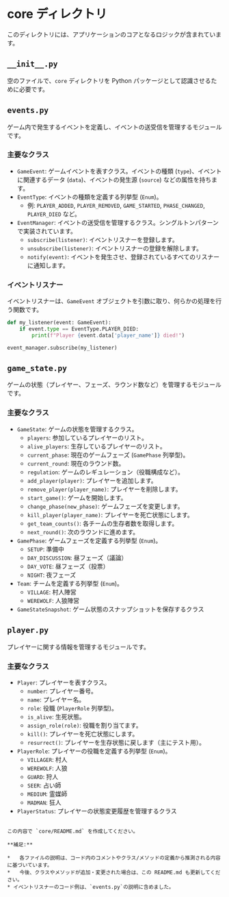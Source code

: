 # core ディレクトリ

このディレクトリには、アプリケーションのコアとなるロジックが含まれています。

## `__init__.py`

空のファイルで、`core` ディレクトリを Python パッケージとして認識させるために必要です。

## `events.py`

ゲーム内で発生するイベントを定義し、イベントの送受信を管理するモジュールです。

### 主要なクラス

*   `GameEvent`: ゲームイベントを表すクラス。イベントの種類 (`type`)、イベントに関連するデータ (`data`)、イベントの発生源 (`source`) などの属性を持ちます。
*   `EventType`: イベントの種類を定義する列挙型 (`Enum`)。
    *   例: `PLAYER_ADDED`, `PLAYER_REMOVED`, `GAME_STARTED`, `PHASE_CHANGED`, `PLAYER_DIED` など。
*   `EventManager`: イベントの送受信を管理するクラス。シングルトンパターンで実装されています。
    *   `subscribe(listener)`: イベントリスナーを登録します。
    *   `unsubscribe(listener)`: イベントリスナーの登録を解除します。
    *   `notify(event)`: イベントを発生させ、登録されているすべてのリスナーに通知します。

### イベントリスナー

イベントリスナーは、`GameEvent` オブジェクトを引数に取り、何らかの処理を行う関数です。

```python
def my_listener(event: GameEvent):
    if event.type == EventType.PLAYER_DIED:
        print(f"Player {event.data['player_name']} died!")

event_manager.subscribe(my_listener)
```

## `game_state.py`

ゲームの状態（プレイヤー、フェーズ、ラウンド数など）を管理するモジュールです。

### 主要なクラス

*   `GameState`: ゲームの状態を管理するクラス。
    *   `players`: 参加しているプレイヤーのリスト。
    *   `alive_players`: 生存しているプレイヤーのリスト。
    *   `current_phase`: 現在のゲームフェーズ (`GamePhase` 列挙型)。
    *   `current_round`: 現在のラウンド数。
    *   `regulation`: ゲームのレギュレーション（役職構成など）。
    *   `add_player(player)`: プレイヤーを追加します。
    *   `remove_player(player_name)`: プレイヤーを削除します。
    *   `start_game()`: ゲームを開始します。
    *   `change_phase(new_phase)`: ゲームフェーズを変更します。
    *   `kill_player(player_name)`: プレイヤーを死亡状態にします。
    *   `get_team_counts()`: 各チームの生存者数を取得します。
    *   `next_round()`: 次のラウンドに進めます。
*   `GamePhase`: ゲームフェーズを定義する列挙型 (`Enum`)。
    *   `SETUP`: 準備中
    *   `DAY_DISCUSSION`: 昼フェーズ（議論）
    *   `DAY_VOTE`: 昼フェーズ（投票）
    *   `NIGHT`: 夜フェーズ
*   `Team`: チームを定義する列挙型 (`Enum`)。
    *   `VILLAGE`: 村人陣営
    *   `WEREWOLF`: 人狼陣営
* `GameStateSnapshot`: ゲーム状態のスナップショットを保存するクラス

## `player.py`

プレイヤーに関する情報を管理するモジュールです。

### 主要なクラス

*   `Player`: プレイヤーを表すクラス。
    *   `number`: プレイヤー番号。
    *   `name`: プレイヤー名。
    *   `role`: 役職 (`PlayerRole` 列挙型)。
    *   `is_alive`: 生死状態。
    *   `assign_role(role)`: 役職を割り当てます。
    *   `kill()`: プレイヤーを死亡状態にします。
    *   `resurrect()`: プレイヤーを生存状態に戻します（主にテスト用）。
*   `PlayerRole`: プレイヤーの役職を定義する列挙型 (`Enum`)。
    *   `VILLAGER`: 村人
    *   `WEREWOLF`: 人狼
    *   `GUARD`: 狩人
    *   `SEER`: 占い師
    *   `MEDIUM`: 霊媒師
    *   `MADMAN`: 狂人
* `PlayerStatus`: プレイヤーの状態変更履歴を管理するクラス

```

この内容で `core/README.md` を作成してください。

**補足:**

*   各ファイルの説明は、コード内のコメントやクラス/メソッドの定義から推測される内容に基づいています。
*   今後、クラスやメソッドが追加・変更された場合は、この README.md も更新してください。
* イベントリスナーのコード例は、`events.py`の説明に含めました。